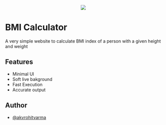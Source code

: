 
<p align="center">
  <img src="https://cdn-icons-png.flaticon.com/128/2117/2117130.png"/>
</p>


# BMI Calculator

A very simple website to calculate BMI index of a person with
a given height and weight



## Features

- Minimal UI
- Soft live bakground
- Fast Execution
- Accurate output


## Author

- [@akvrohitvarma](https://www.github.com/akvrohitvarma)

